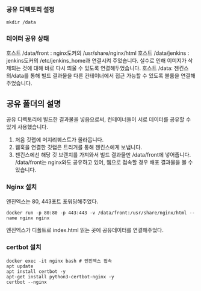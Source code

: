 ### 공유 디렉토리 설정
```
mkdir /data
```

### 데이터 공유 상태
호스트 /data/front : nginx도커의 /usr/share/nginx/html
호스트 /data/jenkins : jenkins도커의 /etc/jenkins_home과 연결시켜 주었습니다. 실수로 인해 이미지가 삭제되는 것에 대해 바로 다시 띄울 수 있도록 연결해두었습니다.
호스트 /data: 젠킨스의/data를 통해 빌드 결과물을 다른 컨테이너에서 접근 가능할 수 있도록 볼륨을 연결해주었습니다.

## 공유 폴더의 설명
공유 디렉토리에 빌드한 결과물을 넣음으로써, 컨테이너들이 서로 데이터를 공유할 수 있게 사용했습니다.

1. 처음 깃랩에 머지리퀘스트가 올라옵니다.
2. 웹훅을 연결한 깃랩은 트리거를 통해 젠킨스에게 보냅니다.
3. 젠킨스에선 해당 깃 브랜치를 가져와서 빌드 결과물만  /data/front에 넣어줍니다. /data/front는 nginx와도 공유하고 있어, 웹으로 접속할 경우 배포 결과물을 볼 수 있습니다.

### Nginx 설치
엔진엑스는 80, 443포트 포워딩해주었다.
```
docker run -p 80:80 -p 443:443 -v /data/front:/usr/share/nginx/html --name nginx nginx
```
엔진엑스가 디폴트로 index.html 읽는 곳에 공유데이터를 연결해주었다.

### certbot 설치
```
docker exec -it nginx bash # 엔진엑스 접속
apt update
apt install certbot -y
apt-get install python3-certbot-nginx -y
certbot --nginx
```
